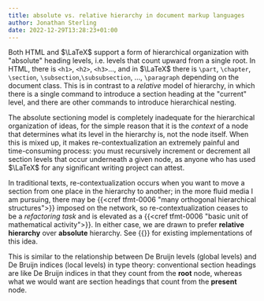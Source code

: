 ```yaml
---
title: absolute vs. relative hierarchy in document markup languages
author: Jonathan Sterling
date: 2022-12-29T13:28:23+01:00
---
```


Both HTML and $\LaTeX$ support a form of hierarchical organization with "absolute" heading levels, i.e. levels that count upward from a single root. In HTML, there is `<h1>`, `<h2>`, `<h3>`..., and in $\LaTeX$ there is `\part`, `\chapter`, `\section`, `\subsection`,`\subsubsection`, ..., `\paragraph` depending on the document class. This is in contrast to a *relative* model of hierarchy, in which there is a single command to introduce a section heading at the "current" level, and there are other commands to introduce hierarchical nesting.

The absolute sectioning model is completely inadequate for the hierarchical organization of ideas, for the simple reason that it is the *context* of a node that determines what its level in the hierarchy is, not the node itself. When this is mixed up, it makes re-contextualization an extremely painful and time-consuming process: you must recursively increment or decrement all section levels that occur underneath a given node, as anyone who has used $\LaTeX$ for any significant writing project can attest.

In traditional texts, re-contextualization occurs when you want to move a section from one place in the hierarchy to another; in the more fluid media I am pursuing, there may be  {{<cref tfmt-0006 "many orthogonal hierarchical structures">}} imposed on the network, so re-contextualization ceases to be a *refactoring task* and is elevated as a {{<cref tfmt-0006 "basic unit of mathematical activity">}}. In either case, we are drawn to prefer **relative hierarchy** over **absolute** hierarchy. See {{<cref tfmt-000C>}} for existing implementations of this idea.

This is similar to the relationship between De Bruijn levels (global levels) and De Bruijn indices (local levels) in type theory: conventional section headings are like De Bruijn indices in that they count from the **root** node, whereas what we would want are section headings that count from the **present** node.
